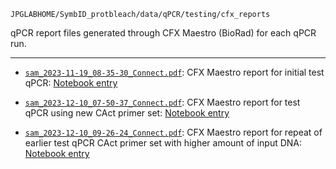 `JPGLABHOME/SymbID_protbleach/data/qPCR/testing/cfx_reports`

qPCR report files generated through CFX Maestro (BioRad) for each qPCR run.

---

- [`sam_2023-11-19_08-35-30_Connect.pdf`](https://github.com/JPGLABHOME/SymbID_protbleach/tree/main/data/qPCR/testing/cfx_reports/sam_2023-11-19_08-35-30_Connect.pdf): CFX Maestro report for initial test qPCR: [Notebook entry](https://jpglabhome.github.io/SymbID_protbleach/posts/2023/2023-11-19-qPCR---Initial-Primer-Tests-with-Positive-Control-Serial-Dilutions/)

- [`sam_2023-12-10_07-50-37_Connect.pdf`](https://github.com/JPGLABHOME/SymbID_protbleach/tree/main/data/qPCR/testing/cfx_reports/sam_2023-12-10_07-50-37_Connect.pdf): CFX Maestro report for test qPCR using new CAct primer set: [Notebook entry]()

- [`sam_2023-12-10_09-26-24_Connect.pdf`](https://github.com/JPGLABHOME/SymbID_protbleach/tree/main/data/qPCR/testing/cfx_reports/sam_2023-12-10_09-26-24_Connect.pdf): CFX Maestro report for repeat of earlier test qPCR CAct primer set with higher amount of input DNA: [Notebook entry]()